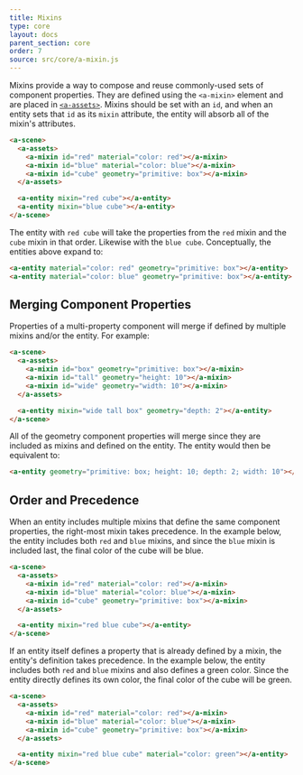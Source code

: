 ```yaml
---
title: Mixins
type: core
layout: docs
parent_section: core
order: 7
source: src/core/a-mixin.js
---
```


Mixins provide a way to compose and reuse commonly-used sets of component
properties. They are defined using the `<a-mixin>` element and are placed in
[`<a-assets>`][assets]. Mixins should be set with an `id`, and when an entity
sets that `id` as its `mixin` attribute, the entity will absorb all of the
mixin's attributes.

```html
<a-scene>
  <a-assets>
    <a-mixin id="red" material="color: red"></a-mixin>
    <a-mixin id="blue" material="color: blue"></a-mixin>
    <a-mixin id="cube" geometry="primitive: box"></a-mixin>
  </a-assets>

  <a-entity mixin="red cube"></a-entity>
  <a-entity mixin="blue cube"></a-entity>
</a-scene>
```

The entity with `red cube` will take the properties from the `red` mixin and
the `cube` mixin in that order. Likewise with the `blue cube`. Conceptually,
the entities above expand to:

```html
<a-entity material="color: red" geometry="primitive: box"></a-entity>
<a-entity material="color: blue" geometry="primitive: box"></a-entity>
```

<!--toc-->

## Merging Component Properties

Properties of a multi-property component will merge if defined by multiple mixins and/or the entity. For example:

```html
<a-scene>
  <a-assets>
    <a-mixin id="box" geometry="primitive: box"></a-mixin>
    <a-mixin id="tall" geometry="height: 10"></a-mixin>
    <a-mixin id="wide" geometry="width: 10"></a-mixin>
  </a-assets>

  <a-entity mixin="wide tall box" geometry="depth: 2"></a-entity>
</a-scene>
```

All of the geometry component properties will merge since they are included as mixins and defined on the entity. The entity would then be equivalent to:

```html
<a-entity geometry="primitive: box; height: 10; depth: 2; width: 10"></a-entity>
```

## Order and Precedence

When an entity includes multiple mixins that define the same component
properties, the right-most mixin takes precedence. In the example below, the
entity includes both `red` and `blue` mixins, and since the `blue` mixin is
included last, the final color of the cube will be blue.

```html
<a-scene>
  <a-assets>
    <a-mixin id="red" material="color: red"></a-mixin>
    <a-mixin id="blue" material="color: blue"></a-mixin>
    <a-mixin id="cube" geometry="primitive: box"></a-mixin>
  </a-assets>

  <a-entity mixin="red blue cube"></a-entity>
</a-scene>
```

If an entity itself defines a property that is already defined by a mixin, the entity's definition takes precedence. In the example below, the entity includes both `red` and `blue` mixins and also defines a green color. Since the entity directly defines its own color, the final color of the cube will be green.

```html
<a-scene>
  <a-assets>
    <a-mixin id="red" material="color: red"></a-mixin>
    <a-mixin id="blue" material="color: blue"></a-mixin>
    <a-mixin id="cube" geometry="primitive: box"></a-mixin>
  </a-assets>

  <a-entity mixin="red blue cube" material="color: green"></a-entity>
</a-scene>
```

[assets]: ./asset-management-system.md
